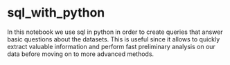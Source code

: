 # sql_with_python
 In this notebook we use sql in python in order to create queries that answer basic questions about the datasets. This is useful since it allows to quickly extract valuable information and perform fast preliminary analysis on our data before moving on to more advanced methods.
